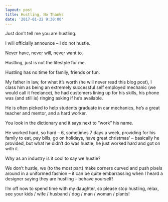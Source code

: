 ```yaml
---
layout: post
title: Hustling, No Thanks
date: '2017-01-22 9:30:00'
---
```


<span class="strong">Just don’t tell me you are hustling.</span>

I will officially announce – I do not hustle.

Never have, never will, never want to.

Hustling, just is not the lifestyle for me.

Hustling has no time for family, friends or fun.

My father in law, for what it’s worth (he will never read this blog post), I class him as being an extremely successful self employed mechanic (we would call it freelance), he had customers lining up for his skills, his phone was (and still is) ringing asking if he’s available.

He is often picked to help students graduate in car mechanics, he’s a great teacher and mentor, and a hard worker.

You look in the dictionary and it says next to “work” his name.

He worked hard, so hard – 6, sometimes 7 days a week, providing for his family to eat, pay bills, go on holidays, have great christmas’ – basically he provided, <span class="strong">but what he didn’t do was hustle, he just worked hard and got on with it.</span>

<span class="strong">Why as an industry is it cool to say we hustle?</span>

We don’t hustle, we (to the most part) make corners curved and push pixels around in a uniformed fashion – it can be quite embarrassing when I heard a designer saying they are hustling – behave yourself!

I’m off now to spend time with my daughter, so please stop hustling, relax, see your kids / wife / husband / dog / man / woman / plants!